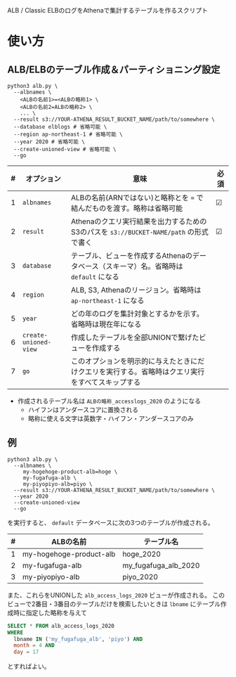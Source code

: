 ALB / Classic ELBのログをAthenaで集計するテーブルを作るスクリプト

# 使い方
## ALB/ELBのテーブル作成＆パーティショニング設定
```
python3 alb.py \
  --albnames \
    <ALBの名前1>=<ALBの略称1> \
    <ALBの名前2=ALBの略称2> \
    ... \
  --result s3://YOUR-ATHENA_RESULT_BUCKET_NAME/path/to/somewhere \
  --database elblogs # 省略可能 \
  --region ap-northeast-1 # 省略可能 \
  --year 2020 # 省略可能 \
  --create-unioned-view # 省略可能 \
  --go
```

| #  | オプション     | 意味                                                                                | 必須 |
|----|---------------|-------------------------------------------------------------------------------------|------|
| 1  | `albnames`    | ALBの名前(ARNではない)と略称とを `=` で結んだものを渡す。略称は省略可能                  | ☑   |
| 2  | `result`      | Athenaのクエリ実行結果を出力するためのS3のパスを `s3://BUCKET-NAME/path` の形式で書く    | ☑  |
| 3  | `database`    | テーブル、ビューを作成するAthenaのデータベース（スキーマ）名。省略時は `default` になる   |      |
| 4  | `region`      | ALB, S3, Athenaのリージョン。省略時は `ap-northeast-1` になる                         |      |
| 5  | `year`        | どの年のログを集計対象とするかを示す。省略時は現在年になる                               |      |
| 6  | `create-unioned-view` | 作成したテーブルを全部UNIONで繋げたビューを作成する                             |      |
| 7  | `go`          | このオプションを明示的に与えたときにだけクエリを実行する。省略時はクエリ実行をすべてスキップする         |      |

* 作成されるテーブル名は `ALBの略称_accesslogs_2020` のようになる
  * ハイフンはアンダースコアに置換される
  * 略称に使える文字は英数字・ハイフン・アンダースコアのみ

## 例
```
python3 alb.py \
  --albnames \
     my-hogehoge-product-alb=hoge \
     my-fugafuga-alb \
     my-piyopiyo-alb=piyo \
  --result s3://YOUR-ATHENA_RESULT_BUCKET_NAME/path/to/somewhere \
  --year 2020
  --create-unioned-view
  --go
```

を実行すると、 `default` データベースに次の3つのテーブルが作成される。

| #  | ALBの名前                 | テーブル名               |
|----|---------------------------|-------------------------|
| 1  | my-hogehoge-product-alb   | hoge_2020               |
| 2  | my-fugafuga-alb           | my_fugafuga_alb_2020    |
| 3  | my-piyopiyo-alb           | piyo_2020               |

また、これらをUNIONした `alb_access_logs_2020` ビューが作成される。
このビューで2番目・3番目のテーブルだけを検索したいときは `lbname` にテーブル作成時に指定した略称を与えて

```sql
SELECT * FROM alb_access_logs_2020
WHERE
  lbname IN ('my_fugafuga_alb', 'piyo') AND
  month = 4 AND
  day = 17
```

とすればよい。
